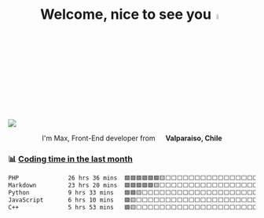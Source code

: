 <div align="center">
<h1 align="center">Welcome, nice to see you<a href="https://www.linkedin.com/in/maximiliano-astorga-690956224/"></a><img src="https://media.giphy.com/media/hvRJCLFzcasrR4ia7z/giphy.gif" width="5%"></h1>
</div>
<img src="https://github.com/empytime/empytime/assets/128811342/3056392d-a56c-43a9-b817-0f51e1cc5341.gif">


<br>
<p align="center"> I'm Max, Front-End developer from  <img src="https://cdn-icons-png.flaticon.com/512/197/197586.png" width="13"/> <b>Valparaiso, Chile</b> </p>



### :bar_chart: [Coding time in the last month](https://github.com/muety/empytime)

<!--START_SECTION:waka-->

```txt
PHP              26 hrs 36 mins  🟩🟩🟩🟩🟩🟩🟨⬜⬜⬜⬜⬜⬜⬜⬜⬜⬜⬜⬜⬜⬜⬜⬜⬜⬜   25.56 %
Markdown         23 hrs 20 mins  🟩🟩🟩🟩🟩🟨⬜⬜⬜⬜⬜⬜⬜⬜⬜⬜⬜⬜⬜⬜⬜⬜⬜⬜⬜   22.42 %
Python           9 hrs 33 mins   🟩🟩🟨⬜⬜⬜⬜⬜⬜⬜⬜⬜⬜⬜⬜⬜⬜⬜⬜⬜⬜⬜⬜⬜⬜   09.18 %
JavaScript       6 hrs 10 mins   🟩🟨⬜⬜⬜⬜⬜⬜⬜⬜⬜⬜⬜⬜⬜⬜⬜⬜⬜⬜⬜⬜⬜⬜⬜   05.93 %
C++              5 hrs 53 mins   🟩🟨⬜⬜⬜⬜⬜⬜⬜⬜⬜⬜⬜⬜⬜⬜⬜⬜⬜⬜⬜⬜⬜⬜⬜   05.65 %
```

<!--END_SECTION:waka-->
